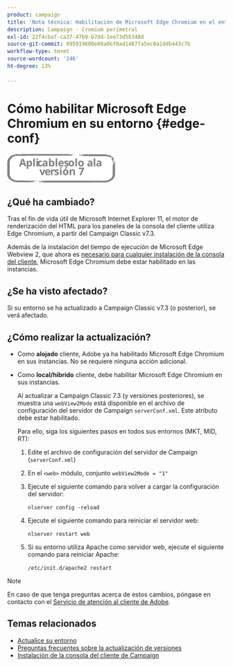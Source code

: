```yaml
---
product: campaign
title: 'Nota técnica: Habilitación de Microsoft Edge Chromium en el entorno de Campaign'
description: Campaign - Cromium perimetral
exl-id: 22f4cbaf-ca37-47b9-b7dd-1ee73d5b348d
source-git-commit: 095919608e08a0bf8ad1487fa5ec0a1ddb443c7b
workflow-type: tm+mt
source-wordcount: '246'
ht-degree: 13%

---
```


# Cómo habilitar Microsoft Edge Chromium en su entorno {#edge-conf}

![](../../assets/v7-only.svg)


## ¿Qué ha cambiado?

Tras el fin de vida útil de Microsoft Internet Explorer 11, el motor de renderización del HTML para los paneles de la consola del cliente utiliza Edge Chromium, a partir del Campaign Classic v7.3.

Además de la instalación del tiempo de ejecución de Microsoft Edge Webview 2, que ahora es [necesario para cualquier instalación de la consola del cliente](../../installation/using/installing-the-client-console.md#webview), Microsoft Edge Chromium debe estar habilitado en las instancias.

## ¿Se ha visto afectado?

Si su entorno se ha actualizado a Campaign Classic v7.3 (o posterior), se verá afectado.

## ¿Cómo realizar la actualización?

* Como **alojado** cliente, Adobe ya ha habilitado Microsoft Edge Chromium en sus instancias. No se requiere ninguna acción adicional.

* Como **local/híbrido** cliente, debe habilitar Microsoft Edge Chromium en sus instancias.

   Al actualizar a Campaign Classic 7.3 (y versiones posteriores), se muestra una `webView2Mode` está disponible en el archivo de configuración del servidor de Campaign `serverConf.xml`. Este atributo debe estar habilitado.

   Para ello, siga los siguientes pasos en todos sus entornos (MKT, MID, RT):

   1. Edite el archivo de configuración del servidor de Campaign (`serverConf.xml`)
   1. En el `<web>` módulo, conjunto `webView2Mode = "1"`
   1. Ejecute el siguiente comando para volver a cargar la configuración del servidor:

      ```
      nlserver config -reload
      ```

   1. Ejecute el siguiente comando para reiniciar el servidor web:

      ```
      nlserver restart web
      ```

   1. Si su entorno utiliza Apache como servidor web, ejecute el siguiente comando para reiniciar Apache:

      ```
      /etc/init.d/apache2 restart
      ```


>[!NOTE]
>
>En caso de que tenga preguntas acerca de estos cambios, póngase en contacto con el [Servicio de atención al cliente de Adobe](https://helpx.adobe.com/es/enterprise/admin-guide.html/enterprise/using/support-for-experience-cloud.ug.html).

## Temas relacionados

* [Actualice su entorno](../../production/using/build-upgrade.md)
* [Preguntas frecuentes sobre la actualización de versiones](../../platform/using/faq-build-upgrade.md)
* [Instalación de la consola del cliente de Campaign](../../installation/using/installing-the-client-console.md)
